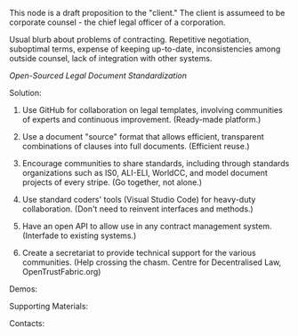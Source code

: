 

This node is a draft proposition to the "client."  The client is assumeed to be corporate counsel - the chief legal officer of a corporation.

Usual blurb about problems of contracting.  Repetitive negotiation, suboptimal terms, expense of keeping up-to-date, inconsistencies among outside counsel, lack of integration with other systems.


*Open-Sourced Legal Document Standardization*

Solution:

1. Use GitHub for collaboration on legal templates, involving communities of experts and continuous improvement.  (Ready-made platform.)

2. Use a document "source" format that allows efficient, transparent combinations of clauses into full documents. (Efficient reuse.)

3. Encourage communities to share standards, including through standards organizations such as IS0, ALI-ELI, WorldCC, and model document projects of every stripe.  (Go together, not alone.)

4. Use standard coders' tools (Visual Studio Code) for heavy-duty collaboration.  (Don't need to reinvent interfaces and methods.)

5. Have an open API to allow use in any contract management system.  (Interfade to existing systems.)

6. Create a secretariat to provide technical support for the various communities. (Help crossing the chasm.  Centre for Decentralised Law, OpenTrustFabric.org)


Demos:


Supporting Materials:


Contacts:

